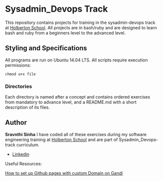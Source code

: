 # Sysadmin_Devops Track

This repository contains projects for training in the sysadmin-devops track at [Holberton School](https://holbertonschool.com). All projects are in bash/ruby and are designed to learn bash and ruby from a beginners level to the advanced level. 
## Styling and Specifications
All programs are run on Ubuntu 14.04 LTS.
All scripts require execution permissions:
```
chmod u+x file
```
### Directories
Each directory is named after a concept and contains ordered exercises from mandatory to advance level, and a README.md with a short description of its files.
## Author
**Sravnthi Sinha**
I have coded all of these exercises during my software engineering training at [Holberton School](https://holbertonschool.com) and are part of Sysadmin_Devops-track curriculum.
* [Linkedin](https://www.linkedin.com/in/sravanthisinha)

Useful Resources:

[How  to set up Github pages with custom Domain on Gandi](http://spector.io/how-to-set-up-github-pages-with-a-custom-domain-on-gandi/)
